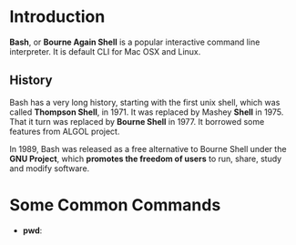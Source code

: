 # Introduction

**Bash**, or __Bourne Again Shell__ is a popular interactive command line interpreter.
It is default CLI for Mac OSX and Linux.

## History

Bash has a very long history, starting with the first unix shell, which was
called **Thompson Shell**, in 1971. It was replaced by Mashey **Shell** in
1975. That it turn was replaced by **Bourne Shell** in 1977. It borrowed some
features from ALGOL project.

In 1989, Bash was released as a free alternative to Bourne Shell under the
**GNU Project**, which **promotes the freedom of users** to run, share, study and
modify software.

# Some Common Commands

* **pwd**:  
